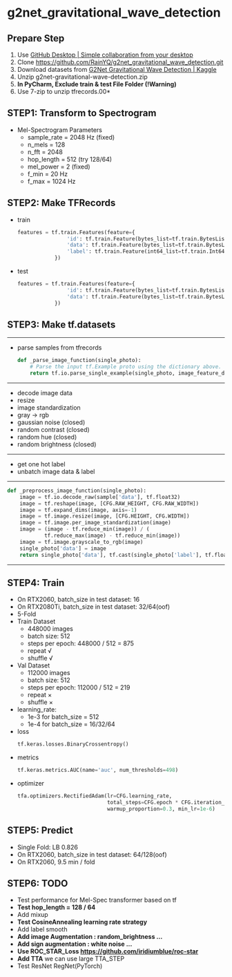 # g2net_gravitational_wave_detection
## Prepare Step
1. Use [GitHub Desktop | Simple collaboration from your desktop](https://desktop.github.com/)
2. Clone https://github.com/RainYQ/g2net_gravitational_wave_detection.git
3. Download datasets from [G2Net Gravitational Wave Detection | Kaggle](https://www.kaggle.com/c/g2net-gravitational-wave-detection/data)
4. Unzip g2net-gravitational-wave-detection.zip
5. **In PyCharm, Exclude train & test File Folder (!Warning)**
6. Use 7-zip to unzip tfrecords.00*
## STEP1: Transform to Spectrogram
* Mel-Spectrogram Parameters
    * sample_rate = 2048 Hz (fixed)
    * n_mels = 128
    * n_fft = 2048
    * hop_length = 512 (try 128/64)
    * mel_power = 2 (fixed)
    * f_min = 20 Hz
    * f_max = 1024 Hz
## STEP2: Make TFRecords
* train <br/>
  ```python
  features = tf.train.Features(feature={
                  'id': tf.train.Feature(bytes_list=tf.train.BytesList(value=[id.encode('utf-8')])),
                  'data': tf.train.Feature(bytes_list=tf.train.BytesList(value=[raw])),
                  'label': tf.train.Feature(int64_list=tf.train.Int64List(value=[label]))
              })
  ```
* test <br/>
  ```python
  features = tf.train.Features(feature={
                  'id': tf.train.Feature(bytes_list=tf.train.BytesList(value=[id.encode('utf-8')])),
                  'data': tf.train.Feature(bytes_list=tf.train.BytesList(value=[raw]))
              })
  ```
## STEP3: Make tf.datasets
***
* parse samples from tfrecords
  ```python
  def _parse_image_function(single_photo):
      # Parse the input tf.Example proto using the dictionary above.
      return tf.io.parse_single_example(single_photo, image_feature_description)
  ```
***
* decode image data
* resize
* image standardization
* gray → rgb
* gaussian noise (closed)
* random contrast (closed)
* random hue (closed)
* random brightness (closed)
***
* get one hot label
* unbatch image data & label
***
  ```python
  def _preprocess_image_function(single_photo):
      image = tf.io.decode_raw(sample['data'], tf.float32)
      image = tf.reshape(image, [CFG.RAW_HEIGHT, CFG.RAW_WIDTH])
      image = tf.expand_dims(image, axis=-1)
      image = tf.image.resize(image, [CFG.HEIGHT, CFG.WIDTH])
      image = tf.image.per_image_standardization(image)
      image = (image - tf.reduce_min(image)) / (
              tf.reduce_max(image) - tf.reduce_min(image))
      image = tf.image.grayscale_to_rgb(image)
      single_photo['data'] = image
      return single_photo['data'], tf.cast(single_photo['label'], tf.float32)
  ```
***
## STEP4: Train
* On RTX2060, batch_size in test dataset: 16
* On RTX2080Ti, batch_size in test dataset: 32/64(oof)
* 5-Fold
* Train Dataset
  * 448000 images
  * batch size: 512
  * steps per epoch: 448000 / 512 = 875
  * repeat √
  * shuffle √
* Val Dataset
  * 112000 images
  * batch size: 512
  * steps per epoch: 112000 / 512 = 219
  * repeat ×
  * shuffle ×
* learning_rate: 
  * 1e-3 for batch_size = 512
  * 1e-4 for batch_size = 16/32/64
* loss
  ```python
  tf.keras.losses.BinaryCrossentropy()
  ```
* metrics
  ```python
  tf.keras.metrics.AUC(name='auc', num_thresholds=498)
  ```
* optimizer
  ```python
  tfa.optimizers.RectifiedAdam(lr=CFG.learning_rate, 
                               total_steps=CFG.epoch * CFG.iteration_per_epoch, 
                               warmup_proportion=0.3, min_lr=1e-6)
  ```
## STEP5: Predict
* Single Fold: LB 0.826
* On RTX2060, batch_size in test dataset: 64/128(oof)
* On RTX2060, 9.5 min / fold

## STEP6: TODO
* Test performance for Mel-Spec transformer based on tf
* **Test hop_length = 128 / 64**
* Add mixup
* **Test CosineAnnealing learning rate strategy**
* Add label smooth
* **Add image Augmentation : random_brightness ...**
* **Add sign augmentation : white noise ...**
* **Use ROC_STAR_Loss https://github.com/iridiumblue/roc-star**
* **Add TTA** we can use large TTA_STEP
* Test ResNet RegNet(PyTorch)